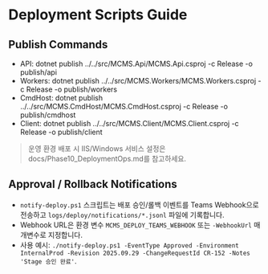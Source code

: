 # Deployment Scripts Guide

## Publish Commands
- API: dotnet publish ../../src/MCMS.Api/MCMS.Api.csproj -c Release -o publish/api
- Workers: dotnet publish ../../src/MCMS.Workers/MCMS.Workers.csproj -c Release -o publish/workers
- CmdHost: dotnet publish ../../src/MCMS.CmdHost/MCMS.CmdHost.csproj -c Release -o publish/cmdhost
- Client: dotnet publish ../../src/MCMS.Client/MCMS.Client.csproj -c Release -o publish/client

> 운영 환경 배포 시 IIS/Windows 서비스 설정은 docs/Phase10_DeploymentOps.md를 참고하세요.

## Approval / Rollback Notifications
- `notify-deploy.ps1` 스크립트는 배포 승인/롤백 이벤트를 Teams Webhook으로 전송하고 `logs/deploy/notifications/*.jsonl` 파일에 기록합니다.
- Webhook URL은 환경 변수 `MCMS_DEPLOY_TEAMS_WEBHOOK` 또는 `-WebhookUrl` 매개변수로 지정합니다.
- 사용 예시: `./notify-deploy.ps1 -EventType Approved -Environment InternalProd -Revision 2025.09.29 -ChangeRequestId CR-152 -Notes 'Stage 승인 완료'`.
